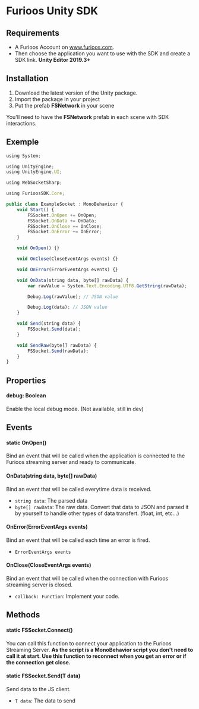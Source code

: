 # Furioos Unity SDK
## Requirements
- A Furioos Account on www.furioos.com.
- Then choose the application you want to use with the SDK and create a SDK link.
**Unity Editor 2019.3+**

## Installation
1. Download the latest version of the Unity package.
2. Import the package in your project
3. Put the prefab **FSNetwork** in your scene

You'll need to have the **FSNetwork** prefab in each scene with SDK interactions.

## Exemple
```javascript
using System;

using UnityEngine;
using UnityEngine.UI;

using WebSocketSharp;

using FurioosSDK.Core;

public class ExampleSocket : MonoBehaviour {
    void Start() {
		FSSocket.OnOpen += OnOpen;
		FSSocket.OnData += OnData;
		FSSocket.OnClose += OnClose;
		FSSocket.OnError += OnError;
	}

    void OnOpen() {}

	void OnClose(CloseEventArgs events) {}

	void OnError(ErrorEventArgs events) {}

	void OnData(string data, byte[] rawData) {
        var rawValue = System.Text.Encoding.UTF8.GetString(rawData);

		Debug.Log(rawValue); // JSON value

		Debug.Log(data); // JSON value
	}

    void Send(string data) {
        FSSocket.Send(data);
    }

    void SendRaw(byte[] rawData) {
        FSSocket.Send(rawData);
    }
}
```

## Properties
#### debug: Boolean
Enable the local debug mode. (Not available, still in dev)

## Events
#### static OnOpen()
Bind an event that will be called when the application is connected to the Furioos streaming server and ready to communicate.

#### OnData(string data, byte[] rawData)
Bind an event that will be called everytime data is received.
- `string data`: The parsed data
- `byte[] rawData`: The raw data. Convert that data to JSON and parsed it by yourself to handle other types of data transfert. (float, int, etc...)

#### OnError(ErrorEventArgs events)
Bind an event that will be called each time an error is fired.
- `ErrorEventArgs events`

#### OnClose(CloseEventArgs events)
Bind an event that will be called when the connection with Furioos streaming server is closed.
- `callback: Function`: Implement your code.

## Methods
#### static FSSocket.Connect()
You can call this function to connect your application to the Furioos Streaming Server.
**As the script is a MonoBehavior script you don't need to call it at start.
Use this function to reconnect when you get an error or if the connection get close.**

#### static FSSocket.Send<T>(T data)
Send data to the JS client.
- `T data`: The data to send